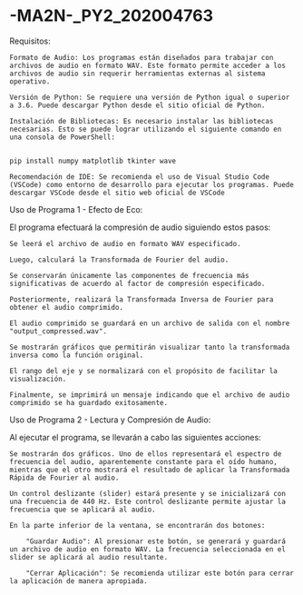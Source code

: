 # -MA2N-_PY2_202004763

Requisitos:

    Formato de Audio: Los programas están diseñados para trabajar con archivos de audio en formato WAV. Este formato permite acceder a los archivos de audio sin requerir herramientas externas al sistema operativo.

    Versión de Python: Se requiere una versión de Python igual o superior a 3.6. Puede descargar Python desde el sitio oficial de Python.

    Instalación de Bibliotecas: Es necesario instalar las bibliotecas necesarias. Esto se puede lograr utilizando el siguiente comando en una consola de PowerShell:


    pip install numpy matplotlib tkinter wave

    Recomendación de IDE: Se recomienda el uso de Visual Studio Code (VSCode) como entorno de desarrollo para ejecutar los programas. Puede descargar VSCode desde el sitio web oficial de VSCode

Uso de Programa 1 - Efecto de Eco:

El programa efectuará la compresión de audio siguiendo estos pasos:

    Se leerá el archivo de audio en formato WAV especificado.

    Luego, calculará la Transformada de Fourier del audio.

    Se conservarán únicamente las componentes de frecuencia más significativas de acuerdo al factor de compresión especificado.

    Posteriormente, realizará la Transformada Inversa de Fourier para obtener el audio comprimido.

    El audio comprimido se guardará en un archivo de salida con el nombre "output_compressed.wav".

    Se mostrarán gráficos que permitirán visualizar tanto la transformada inversa como la función original.

    El rango del eje y se normalizará con el propósito de facilitar la visualización.

    Finalmente, se imprimirá un mensaje indicando que el archivo de audio comprimido se ha guardado exitosamente.

Uso de Programa 2 - Lectura y Compresión de Audio:

Al ejecutar el programa, se llevarán a cabo las siguientes acciones:

    Se mostrarán dos gráficos. Uno de ellos representará el espectro de frecuencia del audio, aparentemente constante para el oído humano, mientras que el otro mostrará el resultado de aplicar la Transformada Rápida de Fourier al audio.

    Un control deslizante (slider) estará presente y se inicializará con una frecuencia de 440 Hz. Este control deslizante permite ajustar la frecuencia que se aplicará al audio.

    En la parte inferior de la ventana, se encontrarán dos botones:

        "Guardar Audio": Al presionar este botón, se generará y guardará un archivo de audio en formato WAV. La frecuencia seleccionada en el slider se aplicará al audio resultante.

        "Cerrar Aplicación": Se recomienda utilizar este botón para cerrar la aplicación de manera apropiada.

